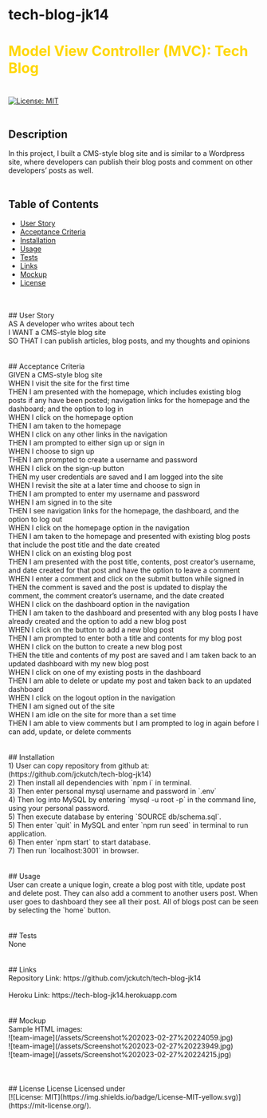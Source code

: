 # tech-blog-jk14

# <font color="gold">Model View Controller (MVC): Tech Blog</font>
# 
 
 [![License: MIT](https://img.shields.io/badge/License-MIT-yellow.svg)](https://mit-license.org/)<br />
<br />
## Description<br />
In this project, I built a CMS-style blog site and is similar to a Wordpress site, where developers can publish their blog posts and comment on other developers’ posts as well.
<br />
<br />
## Table of Contents<br />

  * [User Story](#userstory)
  * [Acceptance Criteria](#acceptance)
  * [Installation](#installation)
  * [Usage](#usage)
  * [Tests](#tests)
  * [Links](#links)
  * [Mockup](#mockup)
  * [License](#license)
<br />
<br />
## User Story<br />
  <a name="userstory"></a>
AS A developer who writes about tech<br />
I WANT a CMS-style blog site<br />
SO THAT I can publish articles, blog posts, and my thoughts and opinions<br />
<br />
<br />
## Acceptance Criteria<br />
  <a name="acceptance"></a>
GIVEN a CMS-style blog site<br />
WHEN I visit the site for the first time<br />
THEN I am presented with the homepage, which includes existing blog posts if any have been posted; navigation links for the homepage and the dashboard; and the option to log in<br />
WHEN I click on the homepage option<br />
THEN I am taken to the homepage<br />
WHEN I click on any other links in the navigation<br />
THEN I am prompted to either sign up or sign in<br />
WHEN I choose to sign up<br />
THEN I am prompted to create a username and password<br />
WHEN I click on the sign-up button<br />
THEN my user credentials are saved and I am logged into the site<br />
WHEN I revisit the site at a later time and choose to sign in<br />
THEN I am prompted to enter my username and password<br />
WHEN I am signed in to the site<br />
THEN I see navigation links for the homepage, the dashboard, and the option to log out<br />
WHEN I click on the homepage option in the navigation<br />
THEN I am taken to the homepage and presented with existing blog posts that include the post title and the date created<br />
WHEN I click on an existing blog post<br />
THEN I am presented with the post title, contents, post creator’s username, and date created for that post and have the option to leave a comment<br />
WHEN I enter a comment and click on the submit button while signed in<br />
THEN the comment is saved and the post is updated to display the comment, the comment creator’s username, and the date created<br />
WHEN I click on the dashboard option in the navigation<br />
THEN I am taken to the dashboard and presented with any blog posts I have already created and the option to add a new blog post<br />
WHEN I click on the button to add a new blog post<br />
THEN I am prompted to enter both a title and contents for my blog post<br />
WHEN I click on the button to create a new blog post<br />
THEN the title and contents of my post are saved and I am taken back to an updated dashboard with my new blog post<br />
WHEN I click on one of my existing posts in the dashboard<br />
THEN I am able to delete or update my post and taken back to an updated dashboard<br />
WHEN I click on the logout option in the navigation<br />
THEN I am signed out of the site<br />
WHEN I am idle on the site for more than a set time<br />
THEN I am able to view comments but I am prompted to log in again before I can add, update, or delete comments<br />
<br />
<br />
## Installation <br />
  <a name="installation"></a>
    1) User can copy repository from github at: (https://github.com/jckutch/tech-blog-jk14)<br />
    2) Then install all dependencies with `npm i` in terminal.<br />
    3) Then enter personal mysql username and password in `.env`<br />
    4) Then log into MySQL by entering `mysql -u root -p` in the command line, using your personal password.<br />
    5) Then execute database by entering `SOURCE db/schema.sql`.<br />
    5) Then enter `quit` in MySQL and enter `npm run seed` in terminal to run application.<br />
    6) Then enter `npm start` to start database.<br />
    7) Then run `localhost:3001` in browser.<br />
<br />
<br />
## Usage<br />
  <a name="usage"></a>
User can create a unique login, create a blog post with title, update post and delete post.  They can also add a comment to another users post.
When user goes to dashboard they see all their post.
All of blogs post can be seen by selecting the `home` button.<br />
<br />
<br />
## Tests<br />
  <a name="tests"></a>
None<br />
<br />
<br />
## Links
  <a name="links"></a><br />
Repository Link:  https://github.com/jckutch/tech-blog-jk14<br />
<br />
Heroku Link:  https://tech-blog-jk14.herokuapp.com<br />
<br />
<br />
## Mockup
  <a name="mockup"></a>
<br />
Sample HTML images:<br />
![team-image](/assets/Screenshot%202023-02-27%20224059.jpg)<br />
![team-image](/assets/Screenshot%202023-02-27%20223949.jpg)<br />
![team-image](/assets/Screenshot%202023-02-27%20224215.jpg)<br />
<br />
<br />
<br />
## License 
  <a name="license"></a> License
Licensed under <br /> [![License: MIT](https://img.shields.io/badge/License-MIT-yellow.svg)](https://mit-license.org/).